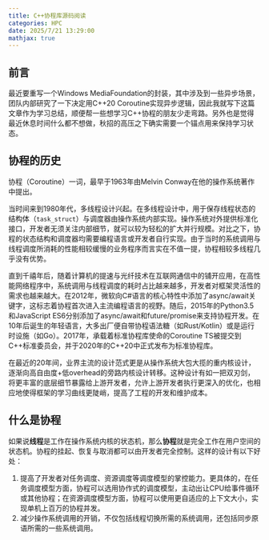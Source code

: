 ```yaml
---
title: C++协程库源码阅读
categories: HPC
date: 2025/7/21 13:29:00
mathjax: true
---
```


## 前言

最近要重写一个Windows MediaFoundation的封装，其中涉及到一些异步场景，团队内部研究了一下决定用C++20 Coroutine实现异步逻辑，因此我就写下这篇文章作为学习总结，顺便帮一些想学习C++协程的朋友少走弯路。另外也是觉得最近休息时间什么都不想做，秋招的高压之下确实需要一个锚点用来保持学习状态。

## 协程的历史

协程（Coroutine）一词，最早于1963年由Melvin Conway在他的操作系统著作中提出。

当时间来到1980年代，多线程设计兴起。在多线程设计中，用于保存线程状态的结构体（`task_struct`）与调度器由操作系统内部实现。操作系统对外提供标准化接口，开发者无须关注内部细节，就可以较为轻松的扩大并行规模。对比之下，协程的状态结构和调度器均需要编程语言或开发者自行实现。由于当时的系统调用与线程调度所消耗的性能相较缓慢的业务程序而言实在不值一提，协程相较多线程几乎没有优势。

直到千禧年后，随着计算机的提速与光纤技术在互联网通信中的铺开应用，在高性能网络程序中，系统调用与线程调度的耗时占比越来越多，开发者对框架灵活性的需求也越来越大。在2012年，微软向C#语言的核心特性中添加了async/await关键字，这标志着协程首次进入主流编程语言的视野。随后，2015年的Python3.5和JavaScript ES6分别添加了async/await和future/promise来支持协程开发。在10年后诞生的年轻语言，大多出厂便自带协程语法糖（如Rust/Kotlin）或是运行时设施（如Go）。2017年，承载着标准协程库使命的Coroutine TS被提交到C++标准委员会，并于2020年的C++20中正式发布为标准协程库<coroutine>。

在最近的20年间，业界主流的设计范式更是从操作系统大包大揽的重内核设计，逐渐向高自由度+低overhead的旁路内核设计转移。这种设计有如一把双刃剑，将更丰富的底层细节暴露给上游开发者，允许上游开发者执行更深入的优化，也相应地使得框架的学习曲线更陡峭，提高了工程的开发和维护成本。

## 什么是协程

如果说**线程**是工作在操作系统内核的状态机，那么**协程**就是完全工作在用户空间的状态机。协程的挂起、恢复与取消都可以由开发者完全控制。这样的设计有以下好处：

1. 提高了开发者对任务调度、资源调度等调度模型的掌控能力。更具体的，在任务调度模型方面，协程可以选用协作式的调度模型，主动出让CPU给事件循环或其他协程；在资源调度模型方面，协程可以使用更自适应的上下文大小，实现单机上百万的协程并发。
2. 减少操作系统调用的开销，不仅包括线程切换所需的系统调用，还包括同步原语所需的一些系统调用。
